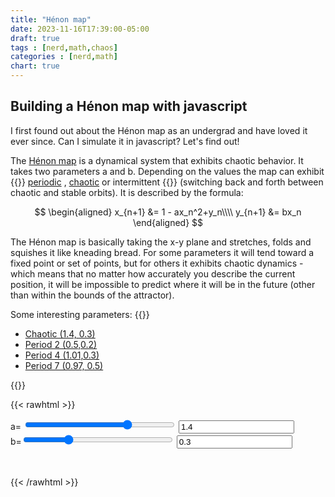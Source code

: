 ```yaml
---
title: "Hénon map"
date: 2023-11-16T17:39:00-05:00
draft: true
tags : [nerd,math,chaos]
categories : [nerd,math]
chart: true
---
```


## Building a Hénon map with javascript
I first found out about the Hénon map as an undergrad and have loved it ever since. Can I simulate it in javascript? Let's find out!

The [Hénon map](https://en.wikipedia.org/wiki/H%C3%A9non_map) is a dynamical system that exhibits chaotic behavior. It takes two 
parameters a and b. Depending on the values the map can exhibit 
{{<rawhtml>}} <a href="javascript:setValues(0.5,0.2);">periodic</a> 
, <a href="javascript:setValues(1.4,0.2);">chaotic</a>  or intermittent {{</rawhtml>}} (switching back and forth between 
chaotic and stable orbits).  It is described by the formula:

$$ 
\begin{aligned}  
x_{n+1} &=  1 - ax_n^2+y_n\\\\
y_{n+1}  &= bx_n 
\end{aligned}  
$$ 

The Hénon map is basically taking the x-y plane and stretches, folds and squishes it like kneading bread. For some parameters it will 
tend toward a fixed point or set of points, but for others it exhibits chaotic dynamics - which means that no matter how accurately 
you describe the current position, it will be impossible to predict where it will be in the future (other than within the bounds 
of the attractor).
<!--more--> 
Some interesting parameters:
{{<rawhtml>}}
<ul>
    <li> <a href="javascript:setValues(1.4,0.2);"> Chaotic (1.4, 0.3)</a> </li>
    <li> <a href="javascript:setValues(0.5,0.2);">Period 2 (0.5,0.2)</a> </li>
    <li> <a href="javascript:setValues(1.01,0.3);">Period 4 (1.01,0.3)</a> </li>
    <li> <a href="javascript:setValues(0.97,0.5);"> Period 7 (0.97, 0.5)</a> </li>
</ul>
{{</rawhtml>}} 


{{< rawhtml >}}
<script
src="https://cdnjs.cloudflare.com/ajax/libs/Chart.js/2.9.4/Chart.js">
</script>


<form>
    <!-- <button  type="button" onclick="javascript:runProj();">Run</button > <br/> -->
    <label>a=</label>
    <input type="range" min="1" max="100" value="70" class="slider" id="henonA" onchange="setA(this.value)" style="width:18em">
    <input type="text" id="lbla" value="1.4" onchange="setA2(this.value)"></input>
    <br/>
    <label>b=</label><input type="range" min="1" max="100" value="30" class="slider" id="henonB" onchange="setB(this.value)"  style="width:18em">
    <input type="text" id="lblb" value="0.3" onchange="setB2(this.value)"></input><br/>
</form>

<div id="Warn" style="color:red"> &nbsp; </div>
<canvas id="plot" style="width:600px; "></canvas>


<script>
    var a = 1.4;
    var b = 0.3; 
    const aMult = 0.02;
    const bMult = 0.005;
    var thechart = 0;

    function setValues(a1,b1) {
        setA2(a1);
        setB2(b1);

        document.getElementById("lbla").value = a1;
        document.getElementById("lblb").value = b1;
    }

    function isNumber(value) {
    return typeof value === 'number';
    }

    function setA(v) {
        a = v * aMult;
        document.getElementById("lbla").value = a;
        runProj();
    }

    function setB(v) {
        b = v * bMult;
        document.getElementById("lblb").value = b;
        runProj();
    }

    function setA2(v) {
        a = v;
        document.getElementById("henonA").value = a / aMult;
        runProj();
    }

    function setB2(v) {
        b = v;
        document.getElementById("henonB").value = b / bMult;
        runProj();
    }    


    function projectHenon(a,b) {
        var xx = Math.random() / 100.0;
        var yy = Math.random() / 100.0;
        var ret = [];

        var i;
        var tmp
        // run for a bit to approach the attractor
        for(i=1;i<5000;i++) {
            tmp = 1.0 - a * xx*xx + yy;
            yy = b * xx;
            xx = tmp;
        }

        var pt;
        for(i=1;i<1000;i++) {
            tmp = 1.0 - a * xx*xx + yy;
            yy = b * xx;
            xx = tmp;

            pt = {x: xx, y: yy};
            ret.push(pt);
        }

        if (Math.abs(xx) > 100) {
            document.getElementById("Warn").innerHTML = "Projection goes to infinity";
            //Warn
        } else {
            document.getElementById("Warn").innerHTML = "&nbsp;";
        }

        return ret;

    }


    function runProj() {
        //alert("CLEAR!");
        var chrt  = document.getElementById("plot").getContext("2d");
        //var data = [{x:1,y:2},{x:10,y:-2},{x:5,y:3}];
        var mapdat = projectHenon(a,b);
        //console.log(mapdat);
        const data = {
            datasets: [{
                data: mapdat,
                backgroundColor: 'rgb(0,0,220)'
                , radius: 1
                , color: 'rgb(255,255,255)'
            }],
        };        
        var config = {
            type: 'scatter',
            data: data,
            options: {
                tooltips: {enabled: false},
                hover: {mode: null},
                responsive: true,
                maintainAspectRatio: true,     
                aspectRatio: 1.0,           
                scales: {
                    yAxes : [{
                        ticks : {
                            max : 1.5,    
                            min : -1.5
                        }
                    }],
                    xAxes : [{
                        ticks : {
                            max : 1.5,    
                            min : -1.5
                        }
                    }],

                },                

                radius:1,
                legend: {
                    display:false
                }
            }
        };
        //var chartID = new Chart(chrt , config);
        if (thechart) {
            thechart.destroy();
            //var ctx = (a canvas context);
            chrt.width  = 600; // window.innerWidth;
            chrt.height = 600; //window.innerHeight;

        }
        thechart = new Chart(chrt , config);
    }



    setValues(1.4,0.3);
</script>



{{< /rawhtml >}}